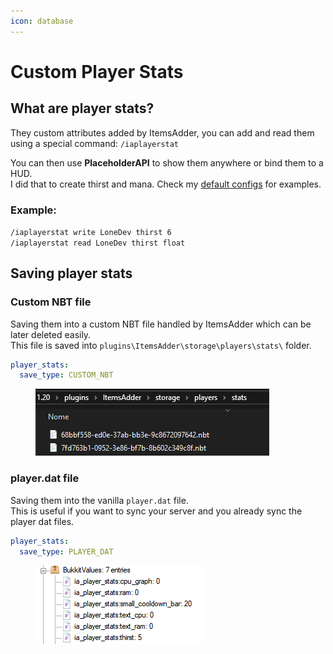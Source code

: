 ```yaml
---
icon: database
---
```


# Custom Player Stats

## What are player stats?

They custom attributes added by ItemsAdder, you can add and read them using a special command: `/iaplayerstat`

You can then use **PlaceholderAPI** to show them anywhere or bind them to a HUD.\
I did that to create thirst and mana. Check my [default configs](https://github.com/search?q=repo%3AItemsAdder%2FDefaultPack+player_stat_name\&type=code) for examples.

### Example:&#x20;

`/iaplayerstat write LoneDev thirst 6`\
`/iaplayerstat read LoneDev thirst float`

## Saving player stats

### Custom NBT file

Saving them into a custom NBT file handled by ItemsAdder which can be later deleted easily.\
This file is saved into `plugins\ItemsAdder\storage\players\stats\` folder.

```yaml
player_stats:
  save_type: CUSTOM_NBT
```

<figure><img src="../.gitbook/assets/image (236).png" alt=""><figcaption></figcaption></figure>

### player.dat file

Saving them into the vanilla `player.dat` file.\
This is useful if you want to sync your server and you already sync the player dat files.

```yaml
player_stats:
  save_type: PLAYER_DAT
```

<figure><img src="../.gitbook/assets/image (237).png" alt=""><figcaption></figcaption></figure>

